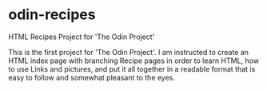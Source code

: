 # odin-recipes
HTML Recipes Project for 'The Odin Project'

This is the first project for 'The Odin Project'.
I am instructed to create an HTML index page with branching Recipe pages in order to learn HTML, how to use Links and pictures,
and put it all together in a readable format that is easy to follow and somewhat pleasant to the eyes.
